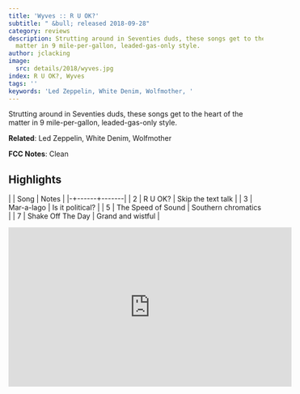 ```yaml
---
title: 'Wyves :: R U OK?'
subtitle: " &bull; released 2018-09-28"
category: reviews
description: Strutting around in Seventies duds, these songs get to the heart of the
  matter in 9 mile-per-gallon, leaded-gas-only style.
author: jclacking
image:
  src: details/2018/wyves.jpg
index: R U OK?, Wyves
tags: ''
keywords: 'Led Zeppelin, White Denim, Wolfmother, '
---
```

Strutting around in Seventies duds, these songs get to the heart of the matter in 9 mile-per-gallon, leaded-gas-only style.<!--more-->

**Related**: Led Zeppelin, White Denim, Wolfmother

**FCC Notes**: Clean

## Highlights

| | Song | Notes |
|-+------+-------|
| 2 | R U OK? | Skip the text talk |
| 3 | Mar-a-lago | Is it political? |
| 5 | The Speed of Sound | Southern chromatics |
| 7 | Shake Off The Day | Grand and wistful |

<div class="tlo-detail-video"><iframe width="560" height="315" src="https://www.youtube.com/embed/fh3-spWGiEI" frameborder="0" allow="autoplay; encrypted-media" allowfullscreen></iframe></div>


